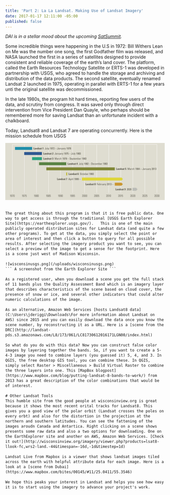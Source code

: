 ```yaml
---
title: 'Part 2: La La Landsat. Making Use of Landsat Imagery'
date: 2017-01-17 12:11:00 -05:00
published: false
---
```


*DAI is in a stellar mood about the upcoming [SatSummit](https://satsummit.io/).* 

Some incredible things were happening in the U.S in 1972: Bill Withers Lean on Me was the number one song, the first Godfather film was released, and NASA launched the first in a series of satellites designed to provide consistent and reliable coverage of the earth’s land cover. The platform, called the Earth Resources Technology Satellite or ERTS-1 was developed in partnership with USGS, who agreed to handle the storage and archiving and distribution of the data products. The second satellite, eventually renamed Landsat 2 launched in 1975, operating in parallel with ERTS-1 for a few years unti the original satellite was decommissioned.
 
In the late 1980s, the program hit hard times, reporting few users of the data, and scrutiny from congress. It was saved only through direct intervention from Vice President Dan Quayle, who perhaps should be remembered more for saving Landsat than an unfortunate incident with a chalkboard. 

Today, Landsat8 and Landsat 7 are operating concurrently. Here is the mission schedule from USGS

![TimelineOnlyForWebRGB.jpg](/uploads/TimelineOnlyForWebRGB.jpg)
``` Landsat Mission schedule. Image credit: USGS

The great thing about this program is that it is free public data. One way to get access is through the traditional [USGS Earth Explorer Site](https://earthexplorer.usgs.gov/).   This is one of the main publicly operated distribution sites for Landsat data (and quite a few other programs). To get at the data, you simply select the point or area of interest and then click a button to query for all possible results. After selecting the imagery product you want to see, you can select a preview of the image to get a sense for the footprint. Here is a scene just west of Madison Wisconsin.

![wisconsinusgs.png](/uploads/wisconsinusgs.png)
``` A screenshot from the Earth Explorer Site ```

As a registered user, when you download a scene you get the full stack of 11 bands plus the Quality Assessment Band which is an imagery layer that describes characteristics of the scene based on cloud cover, the presence of snow or ice, and several other indicators that could alter numeric calculations of the image.

As an alternative, Amazon Web Services [hosts Landsat8 data](C:\Users\jderiggi\Downloads\For more information about Landsat on AWS) since 2015 and you can easily download the data once you know the scene number, by reconstructing it as a URL. Here is a [scene from the DRC](http://landsat-pds.s3.amazonaws.com/L8/173/061/LC81730612016171LGN00/index.html)

So what do you do with this data? Now you can construct false color images by layering together the bands. So, if you want to create a 5-4-3 image you need to combine layers (you guessed it) 5, 4, and 3. In QGIS, the free desktop GIS tool, you can combine these. In QGIS, simply select Raster > Miscellaneous > Build Virtual Raster to combine the three layers into one. This [MapBox blogpost](https://www.mapbox.com/blog/putting-landsat-8-bands-to-work/) from 2013 has a great description of the color combinations that would be of interest.
 
# Other Landsat Tools
This humble site from the good people at wisconsinview.org is great because it shows the most recent orital tracks for Landsat8. This gives you a good view of the polar orbit (Landsat crosses the poles on every orbt) and also for the distortion in the projection at the northern and southern latitudes. You can see the fattening of the images aroudn Canada and Antartica. Right clicking on a scene shows presents some raw data and also a two options for downloading. One on the EarthExplorer site and another on AWS, Amazon Web Services. [Check it out!](http://wisconsinview.org/imagery/viewer.php?products=lsat8-llook-fc,wrs2-land.-44&timespan=-16d,-1d&timestep=1d)

Landsat Live from Mapbox is a viewer that shows landsat images tiled across the earth with helpful attribute data for each image. Here is a look at a [scene from Dubai](https://www.mapbox.com/bites/00145/#11/25.0411/55.3546)

We hope this peaks your interest in Landsat and helps you see how easy it is to start using the imagery to advance your project's work.
